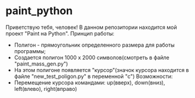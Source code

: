 # paint_python
Приветствую тебя, человек!
В данном репозитории находится мой проект "Paint на Python".
Принцип работы:
- Полигон - прямоугольник определенного размера для работы программы;
- Создается полигон 1000 x 2000 символов(смотреть в файле "paint_mass_gen.py")
- На этом полигоне появляется "курсор"(значок курсора находится в файле "new_test_poligon.py" в переменной "c")
Возможности:
- Перемещение курсора командами: up(вверх), down(вниз), left(влево), right(вправо)


